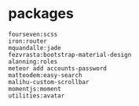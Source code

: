 # packages
    fourseven:scss
    iron:router
    mquandalle:jade
    fezvrasta:bootstrap-material-design
    alanning:roles
    meteor add accounts-password
    matteodem:easy-search
    malihu-custom-scrollbar
    momentjs:moment
    utilities:avatar